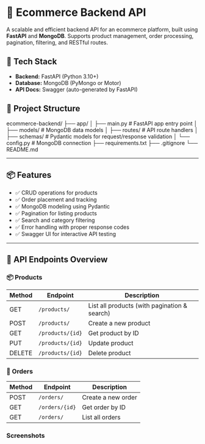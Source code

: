 # 🛒 Ecommerce Backend API

A scalable and efficient backend API for an ecommerce platform, built using **FastAPI** and **MongoDB**. Supports product management, order processing, pagination, filtering, and RESTful routes.

## 🚀 Tech Stack

- **Backend:** FastAPI (Python 3.10+)
- **Database:** MongoDB (PyMongo or Motor)
- **API Docs:** Swagger (auto-generated by FastAPI)

## 📁 Project Structure

ecommerce-backend/
├── app/
│ ├── main.py # FastAPI app entry point
│ ├── models/ # MongoDB data models
│ ├── routes/ # API route handlers
│ ├── schemas/ # Pydantic models for request/response validation
│ └── config.py # MongoDB connection
├── requirements.txt
├── .gitignore
└── README.md


---

## 📦 Features

- ✅ CRUD operations for products
- ✅ Order placement and tracking
- ✅ MongoDB modeling using Pydantic
- ✅ Pagination for listing products
- ✅ Search and category filtering
- ✅ Error handling with proper response codes
- ✅ Swagger UI for interactive API testing

---

## 🧪 API Endpoints Overview

### 📦 Products

| Method | Endpoint         | Description                |
|--------|------------------|----------------------------|
| GET    | `/products/`     | List all products (with pagination & search) |
| POST   | `/products/`     | Create a new product       |
| GET    | `/products/{id}` | Get product by ID          |
| PUT    | `/products/{id}` | Update product             |
| DELETE | `/products/{id}` | Delete product             |

### 🧾 Orders

| Method | Endpoint        | Description                |
|--------|-----------------|----------------------------|
| POST   | `/orders/`      | Create a new order         |
| GET    | `/orders/{id}`  | Get order by ID            |
| GET    | `/orders/`      | List all orders            |


### Screenshots


